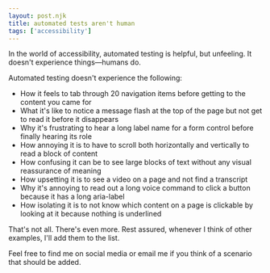 ```yaml
---
layout: post.njk
title: automated tests aren't human
tags: ['accessibility']
---
```


<p class='summary'>
  In the world of accessibility, automated testing is helpful, but unfeeling. It doesn't experience things—humans do.
</p>

Automated testing doesn't experience the following:

- How it feels to tab through 20 navigation items before getting to the content you came for
- What it's like to notice a message flash at the top of the page but not get to read it before it disappears
- Why it's frustrating to hear a long label name for a form control before finally hearing its role
- How annoying it is to have to scroll both horizontally and vertically to read a block of content
- How confusing it can be to see large blocks of text without any visual reassurance of meaning
- How upsetting it is to see a video on a page and not find a transcript
- Why it's annoying to read out a long voice command to click a button because it has a long aria-label
- How isolating it is to not know which content on a page is clickable by looking at it because nothing is underlined

That's not all. There's even more. Rest assured, whenever I think of other examples, I'll add them to the list.

Feel free to find me on social media or email me if you think of a scenario that should be added.